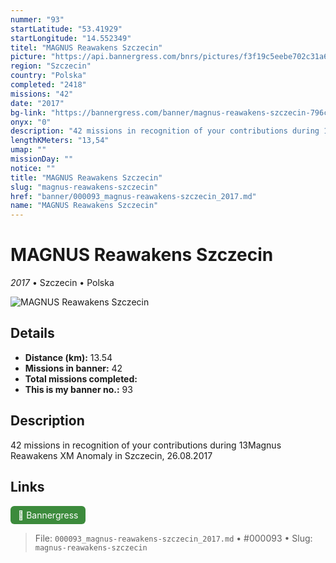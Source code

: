 ```yaml
---
nummer: "93"
startLatitude: "53.41929"
startLongitude: "14.552349"
titel: "MAGNUS Reawakens Szczecin"
picture: "https://api.bannergress.com/bnrs/pictures/f3f19c5eebe702c31a6d1e6eb37d766f"
region: "Szczecin"
country: "Polska"
completed: "2418"
missions: "42"
date: "2017"
bg-link: "https://bannergress.com/banner/magnus-reawakens-szczecin-796c"
onyx: "0"
description: "42 missions in recognition of your contributions during 13Magnus Reawakens XM Anomaly in Szczecin, 26.08.2017"
lengthKMeters: "13,54"
umap: ""
missionDay: ""
notice: ""
title: "MAGNUS Reawakens Szczecin"
slug: "magnus-reawakens-szczecin"
href: "banner/000093_magnus-reawakens-szczecin_2017.md"
name: "MAGNUS Reawakens Szczecin"
---
```

# MAGNUS Reawakens Szczecin

*2017* • Szczecin • Polska

![MAGNUS Reawakens Szczecin](https://api.bannergress.com/bnrs/pictures/f3f19c5eebe702c31a6d1e6eb37d766f)



## Details
- **Distance (km):** 13.54
- **Missions in banner:** 42
- **Total missions completed:** 
- **This is my banner no.:** 93



## Description
42 missions in recognition of your contributions during 13Magnus Reawakens XM Anomaly in Szczecin, 26.08.2017



## Links
<a href="https://bannergress.com/banner/magnus-reawakens-szczecin-796c" target="_blank" style="display:inline-block;margin-right:8px;padding:6px 12px;background:#3c8b3c;color:#fff;text-decoration:none;border-radius:6px;">🔗 Bannergress</a>



> File: `000093_magnus-reawakens-szczecin_2017.md` • #000093 • Slug: `magnus-reawakens-szczecin`
